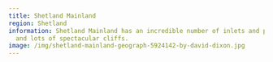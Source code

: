 ```yaml
---
title: Shetland Mainland
region: Shetland
information: Shetland Mainland has an incredible number of inlets and peninsulas
  and lots of spectacular cliffs.
image: /img/shetland-mainland-geograph-5924142-by-david-dixon.jpg
---
```

